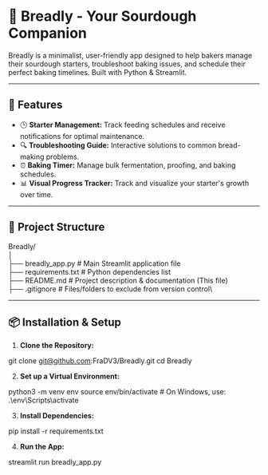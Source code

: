 # 🍞 Breadly - Your Sourdough Companion

Breadly is a minimalist, user-friendly app designed to help bakers manage their sourdough starters, troubleshoot baking issues, and schedule their perfect baking timelines. Built with Python & Streamlit.

---

## 🚀 Features

- 🕒 **Starter Management:** Track feeding schedules and receive notifications for optimal maintenance.
- 🔍 **Troubleshooting Guide:** Interactive solutions to common bread-making problems.
- ⏰ **Baking Timer:** Manage bulk fermentation, proofing, and baking schedules.
- 📊 **Visual Progress Tracker:** Track and visualize your starter's growth over time.

---

## 📂 Project Structure

Breadly/\
│\
├── breadly_app.py             # Main Streamlit application file\
├── requirements.txt            # Python dependencies list\
├── README.md                   # Project description & documentation (This file)\
├── .gitignore                  # Files/folders to exclude from version control\

---

## 📦 Installation & Setup

1. **Clone the Repository:**

git clone git@github.com:FraDV3/Breadly.git
cd Breadly

2. **Set up a Virtual Environment:**

python3 -m venv env
source env/bin/activate   # On Windows, use: .\env\Scripts\activate

3. **Install Dependencies:**

pip install -r requirements.txt

4. **Run the App:**

streamlit run breadly_app.py
